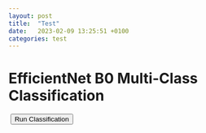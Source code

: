 ```yaml
---
layout: post
title:  "Test"
date:   2023-02-09 13:25:51 +0100
categories: test
---
```


<!DOCTYPE html>
<html>
<head>
  <title>EfficientNet B0 Multi-Class Classification</title>
  <script src="https://cdn.jsdelivr.net/npm/@tensorflow/tfjs@2.0.0/dist/tf.min.js"></script>
  <script src="https://cdn.jsdelivr.net/npm/@tensorflow-models/mobilenet@2.0.0"></script>
  <script src="https://cdn.jsdelivr.net/npm/@tensorflow-models/efficientnet@2.0.0"></script>
</head>
<body>
  <h1>EfficientNet B0 Multi-Class Classification</h1>
  <div id="classification-result"></div>
  <img id="input-image" />
  <script>
    async function runClassification() {
      // Load the pre-trained EfficientNet B0 model
      const model = await efficientnet.load("b0");

      // Load an image
      const image = document.getElementById("input-image");

      // Classify the image
      const predictions = await model.classify(image);

      // Display the top-k predictions
      const topK = predictions.slice(0, 3);
      const resultDiv = document.getElementById("classification-result");
      resultDiv.innerHTML = "Top 3 predictions:<br><br>";
      for (const prediction of topK) {
        resultDiv.innerHTML += `${prediction.className}: ${(prediction.probability * 100).toFixed(2)}%<br>`;
      }
    }
  </script>
  <button onclick="runClassification()">Run Classification</button>
</body>
</html>
